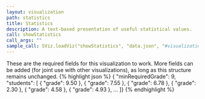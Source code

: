 ```yaml
---
layout: visualization
path: statistics
title: Statistics
description: A text-based presentation of useful statistical values.
call: showStatistics
call_args: ""
sample_call: SViz.loadViz("showStatistics", "data.json", "#visualization");
---
```


These are the required fields for this visualization to work. More fields can be added (for joint use with other visualizations), as long as this structure remains unchanged.
{% highlight json %}
{ "minRequiredGrade": 9,
  "students": [
	{ "grade": 9.50  },
	{ "grade": 7.55  },
	{ "grade": 6.78  },
	{ "grade": 2.30  },
	{ "grade": 4.58  },
	{ "grade": 4.93  },
 ...
]}
{% endhighlight %}